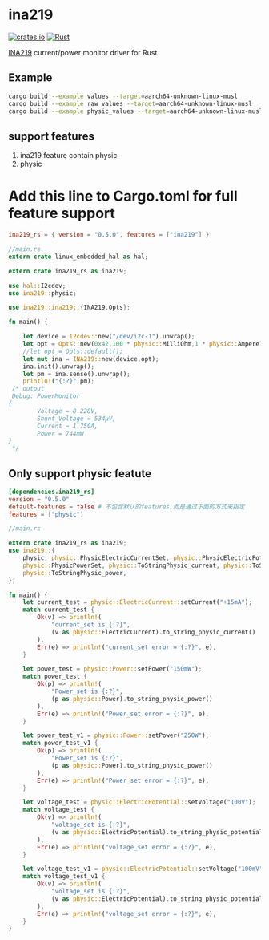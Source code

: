 # ina219

[![crates.io](https://img.shields.io/crates/v/ina219_rs.svg)](https://crates.io/crates/ina219_rs) [![Rust](https://github.com/sndnvaps/ina219/actions/workflows/rust.yml/badge.svg)](https://github.com/sndnvaps/ina219/actions/workflows/rust.yml)

[INA219](http://www.ti.com/product/INA219) current/power monitor driver for Rust

## Example

```bash
cargo build --example values --target=aarch64-unknown-linux-musl
cargo build --example raw_values --target=aarch64-unknown-linux-musl
cargo build --example physic_values --target=aarch64-unknown-linux-musl
```

## support features

1. ina219 feature contain physic
2. physic

# Add this line to Cargo.toml for full feature support

```toml
ina219_rs = { version = "0.5.0", features = ["ina219"] }
```

```rust
//main.rs
extern crate linux_embedded_hal as hal;

extern crate ina219_rs as ina219;

use hal::I2cdev;
use ina219::physic;

use ina219::ina219::{INA219,Opts};

fn main() {

    let device = I2cdev::new("/dev/i2c-1").unwrap();
    let opt = Opts::new(0x42,100 * physic::MilliOhm,1 * physic::Ampere);
    //let opt = Opts::default();
    let mut ina = INA219::new(device,opt);
    ina.init().unwrap();
    let pm = ina.sense().unwrap();
    println!("{:?}",pm);
 /* output
 Debug: PowerMonitor
{
        Voltage = 8.228V,
        Shunt_Voltage = 534µV,
        Current = 1.750A,
        Power = 744mW
}
 */

```

## Only support <strong>physic</strong> featute

```toml
[dependencies.ina219_rs]
version = "0.5.0"
default-features = false # 不包含默认的features,而是通过下面的方式来指定
features = ["physic"]
```

```rust
//main.rs

extern crate ina219_rs as ina219;
use ina219::{
    physic, physic::PhysicElectricCurrentSet, physic::PhysicElectricPotentialSet,
    physic::PhysicPowerSet, physic::ToStringPhysic_current, physic::ToStringPhysic_potential,
    physic::ToStringPhysic_power,
};

fn main() {
    let current_test = physic::ElectricCurrent::setCurrent("+15mA");
    match current_test {
        Ok(v) => println!(
            "current_set is {:?}",
            (v as physic::ElectricCurrent).to_string_physic_current()
        ),
        Err(e) => println!("current_set error = {:?}", e),
    }

    let power_test = physic::Power::setPower("150mW");
    match power_test {
        Ok(p) => println!(
            "Power_set is {:?}",
            (p as physic::Power).to_string_physic_power()
        ),
        Err(e) => println!("Power_set error = {:?}", e),
    }

    let power_test_v1 = physic::Power::setPower("250W");
    match power_test_v1 {
        Ok(p) => println!(
            "Power_set is {:?}",
            (p as physic::Power).to_string_physic_power()
        ),
        Err(e) => println!("Power_set error = {:?}", e),
    }

    let voltage_test = physic::ElectricPotential::setVoltage("100V");
    match voltage_test {
        Ok(v) => println!(
            "voltage_set is {:?}",
            (v as physic::ElectricPotential).to_string_physic_potential()
        ),
        Err(e) => println!("voltage_set error = {:?}", e),
    }

    let voltage_test_v1 = physic::ElectricPotential::setVoltage("100mV");
    match voltage_test_v1 {
        Ok(v) => println!(
            "voltage_set is {:?}",
            (v as physic::ElectricPotential).to_string_physic_potential()
        ),
        Err(e) => println!("voltage_set error = {:?}", e),
    }
}

```
